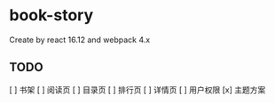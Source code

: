 # book-story

Create by react 16.12 and webpack 4.x

## TODO
[ ] 书架
[ ] 阅读页
[ ] 目录页
[ ] 排行页
[ ] 详情页
[ ] 用户权限
[x] 主题方案
